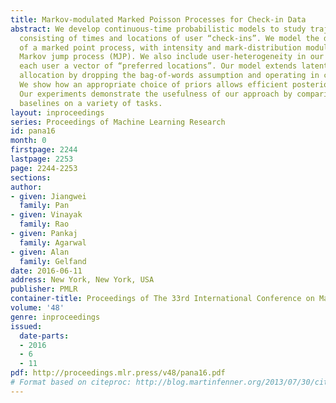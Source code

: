 ```yaml
---
title: Markov-modulated Marked Poisson Processes for Check-in Data
abstract: We develop continuous-time probabilistic models to study trajectory data
  consisting of times and locations of user “check-ins”. We model the data as realizations
  of a marked point process, with intensity and mark-distribution modulated by a latent
  Markov jump process (MJP). We also include user-heterogeneity in our model by assigning
  each user a vector of “preferred locations”. Our model extends latent Dirichlet
  allocation by dropping the bag-of-words assumption and operating in continuous time.
  We show how an appropriate choice of priors allows efficient posterior inference.
  Our experiments demonstrate the usefulness of our approach by comparing with various
  baselines on a variety of tasks.
layout: inproceedings
series: Proceedings of Machine Learning Research
id: pana16
month: 0
firstpage: 2244
lastpage: 2253
page: 2244-2253
sections: 
author:
- given: Jiangwei
  family: Pan
- given: Vinayak
  family: Rao
- given: Pankaj
  family: Agarwal
- given: Alan
  family: Gelfand
date: 2016-06-11
address: New York, New York, USA
publisher: PMLR
container-title: Proceedings of The 33rd International Conference on Machine Learning
volume: '48'
genre: inproceedings
issued:
  date-parts:
  - 2016
  - 6
  - 11
pdf: http://proceedings.mlr.press/v48/pana16.pdf
# Format based on citeproc: http://blog.martinfenner.org/2013/07/30/citeproc-yaml-for-bibliographies/
---
```

